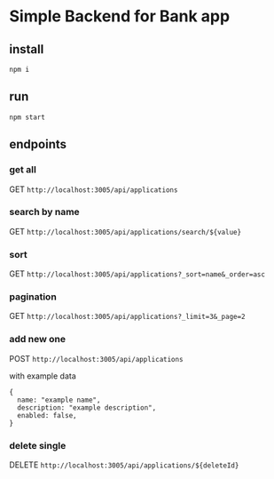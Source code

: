 # Simple Backend for Bank app

## install

`npm i`

## run

`npm start`

## endpoints

### get all

GET ```http://localhost:3005/api/applications```

### search by name

GET ```http://localhost:3005/api/applications/search/${value}```

### sort

GET ```http://localhost:3005/api/applications?_sort=name&_order=asc```

### pagination

GET ```http://localhost:3005/api/applications?_limit=3&_page=2```

### add new one

POST ```http://localhost:3005/api/applications```

with example data

```
{
  name: "example name",
  description: "example description",
  enabled: false,
}
```

### delete single

DELETE ```http://localhost:3005/api/applications/${deleteId}```
